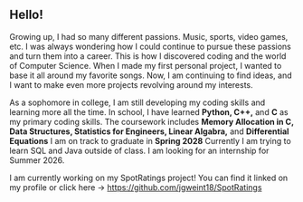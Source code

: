 ## Hello!

Growing up, I had so many different passions. Music, sports, video games, etc. I was always wondering how I could continue to pursue these passions and turn them into a career. 
This is how I discovered coding and the world of Computer Science. When I made my first personal project, I wanted to base it all around my favorite songs. Now, I am continuing to find ideas, and I want to make even more projects revolving around my interests.

As a sophomore in college, I am still developing my coding skills and learning more all the time. In school, I have learned **Python, C++,** and **C** as my primary coding skills. The coursework includes **Memory Allocation in C, Data Structures, Statistics for Engineers, Linear Algabra,** and **Differential Equations** I am on track to graduate in **Spring 2028** Currently I am trying to learn SQL and Java outside of class. I am looking for an internship for Summer 2026.

I am currently working on my SpotRatings project! You can find it linked on my profile or click here -> https://github.com/jgweint18/SpotRatings
<!--
**jgweint18/jgweint18** is a ✨ _special_ ✨ repository because its `README.md` (this file) appears on your GitHub profile.

Here are some ideas to get you started:

- 🔭 I’m currently working on ...
- 🌱 I’m currently learning ...
- 👯 I’m looking to collaborate on ...
- 🤔 I’m looking for help with ...
- 💬 Ask me about ...
- 📫 How to reach me: ...
- 😄 Pronouns: ...
- ⚡ Fun fact: ...
-->
